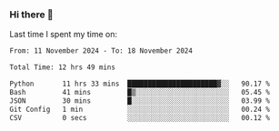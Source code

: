 ### Hi there 👋

<!--
**Grav1tum/Grav1tum** is a ✨ _special_ ✨ repository because its `README.md` (this file) appears on your GitHub profile.

Here are some ideas to get you started:

- 🔭 I’m currently working on ...
- 🌱 I’m currently learning ...
- 👯 I’m looking to collaborate on ...
- 🤔 I’m looking for help with ...
- 💬 Ask me about ...
- 📫 How to reach me: ...
- 😄 Pronouns: ...
- ⚡ Fun fact: ...
-->
Last time I spent my time on:
<!--START_SECTION:waka-->

```txt
From: 11 November 2024 - To: 18 November 2024

Total Time: 12 hrs 49 mins

Python       11 hrs 33 mins  ██████████████████████▓░░   90.17 %
Bash         41 mins         █▒░░░░░░░░░░░░░░░░░░░░░░░   05.45 %
JSON         30 mins         █░░░░░░░░░░░░░░░░░░░░░░░░   03.99 %
Git Config   1 min           ░░░░░░░░░░░░░░░░░░░░░░░░░   00.24 %
CSV          0 secs          ░░░░░░░░░░░░░░░░░░░░░░░░░   00.12 %
```

<!--END_SECTION:waka-->
